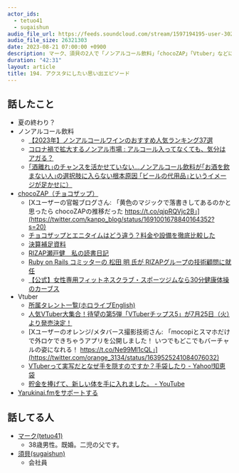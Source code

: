 ```yaml
---
actor_ids:
  - tetuo41
  - sugaishun
audio_file_url: https://feeds.soundcloud.com/stream/1597194195-user-302747142-yarukinai-194-2023_08_21.mp
audio_file_size: 26321303
date: 2023-08-21 07:00:00 +0900
description: マーク、須貝の2人で「ノンアルコール飲料」「chocoZAP」「Vtuber」などについて話しました。
duration: "42:31"
layout: article
title: 194. アクスタにしたい思い出エピソード
---
```


## 話したこと
- 夏の終わり？
- ノンアルコール飲料
  - [【2023年】ノンアルコールワインのおすすめ人気ランキング37選](https://my-best.com/1862)
  - [コロナ禍で拡大するノンアル市場 : アルコール入ってなくても、気分はアガる？](https://www.nippon.com/ja/japan-data/h01484/)
  - [｢酒離れ｣のチャンスを活かせていない…ノンアルコール飲料が｢お酒を飲まない人｣の選択肢に入らない根本原因 ｢ビールの代用品｣というイメージが足かせに）](https://president.jp/articles/-/61675?page=1)
- [chocoZAP（チョコザップ）](https://chocozap.jp/)
   - [Xユーザーの官報ブログさん: 「黄色のマジックで落書きしてあるのかと思ったら chocoZAPの推移だった https://t.co/qjpRQVjc2B」](https://twitter.com/kanpo_blog/status/1691001678840164352?s=20)
   - [チョコザップとエニタイムはどう違う？料金や設備を徹底比較した](https://komuken.com/chocozap-anytime/)
   - [決算補足資料](https://ssl4.eir-parts.net/doc/2928/ir_material_for_fiscal_ym/140108/00.pdf)
   - [RIZAP瀬戸健　私の読書日記](https://bunshun.jp/denshiban/series/RIZAP%E7%80%AC%E6%88%B8%E5%81%A5%E3%80%80%E7%A7%81%E3%81%AE%E8%AA%AD%E6%9B%B8%E6%97%A5%E8%A8%98)
   - [Ruby on Rails コミッターの 松田 明 氏が RIZAPグループの技術顧問に就任](https://www.rizapgroup.com/news/press-releases/20230403-01/)
   - [【公式】女性専用フィットネスクラブ・スポーツジムなら30分健康体操のカーブス](https://www.curves.co.jp/)
- Vtuber
  - [所属タレント一覧(ホロライブEnglish)](https://hololive.hololivepro.com/talents?gp=english)
  - [人気VTuber大集合！待望の第5弾「VTuberチップス5」が7月25日（火）より発売決定！](https://prtimes.jp/main/html/rd/p/000001313.000006792.html)
  - [Xユーザーのオレンジ/メタバース撮影技術さん: 「mocopiとスマホだけで外ロケできちゃうアプリを公開しました！ いつでもどこでもバーチャルの姿になれる！ https://t.co/Ne99Ml1cQL」](https://twitter.com/orange_3134/status/1639525241084076032)
  - [VTuberって実写だとなぜ手を隠すのですか？手袋したり - Yahoo!知恵袋](https://detail.chiebukuro.yahoo.co.jp/qa/question_detail/q11271004481)
  - [貯金を捧げて、新しい体を手に入れました。 - YouTube](https://www.youtube.com/watch?v=XJEV7zrh8Tg)
- [Yarukinai.fmをサポートする](https://note.com/tetuo41/circle)

## 話してる人
- [マーク(tetuo41)](https://twitter.com/tetuo41)
  - 38歳男性。既婚。二児の父です。
- [須貝(sugaishun)](https://twitter.com/sugaishun)
  - 会社員

